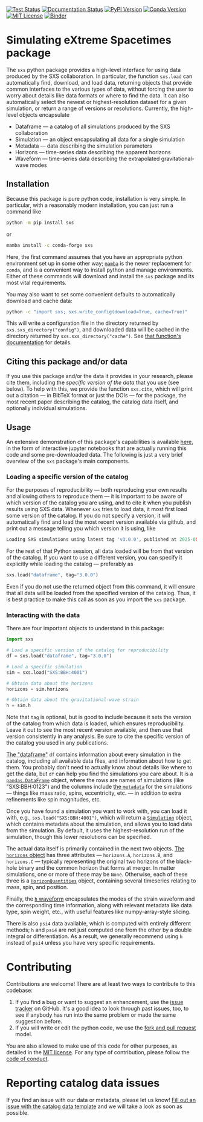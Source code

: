 [![Test Status](https://github.com/sxs-collaboration/sxs/workflows/tests/badge.svg)](https://github.com/sxs-collaboration/sxs/actions)
[![Documentation Status](https://readthedocs.org/projects/sxs/badge/?version=main)](https://sxs.readthedocs.io/en/main/?badge=main)
[![PyPI Version](https://img.shields.io/pypi/v/sxs?color=)](https://pypi.org/project/sxs/)
[![Conda Version](https://img.shields.io/conda/vn/conda-forge/sxs.svg?color=)](https://anaconda.org/conda-forge/sxs)
[![MIT License](https://img.shields.io/badge/license-MIT-blue.svg)](https://github.com/sxs-collaboration/sxs/blob/main/LICENSE)
[![Binder](https://mybinder.org/badge_logo.svg)](https://mybinder.org/v2/gh/moble/sxs_notebooks/main)


# Simulating eXtreme Spacetimes package

The `sxs` python package provides a high-level interface for using data
produced by the SXS collaboration.  In particular, the function `sxs.load` can
automatically find, download, and load data, returning objects that provide
common interfaces to the various types of data, without forcing the user to
worry about details like data formats or where to find the data.  It can also
automatically select the newest or highest-resolution dataset for a given
simulation, or return a range of versions or resolutions.  Currently, the
high-level objects encapsulate

  * Dataframe — a catalog of all simulations produced by the SXS collaboration
  * Simulation — an object encapsulating all data for a single simulation
  * Metadata — data describing the simulation parameters
  * Horizons — time-series data describing the apparent horizons
  * Waveform — time-series data describing the extrapolated gravitational-wave
    modes


## Installation

Because this package is pure python code, installation is very simple.  In
particular, with a reasonably modern installation, you can just run a command
like

```bash
python -m pip install sxs
```

or

```bash
mamba install -c conda-forge sxs
```

Here, the first command assumes that you have an appropriate python
environment set up in some other way;
[`mamba`](https://mamba.readthedocs.io/en/latest/index.html) is the
newer replacement for `conda`, and is a convenient way to install
python and manage environments.  Either of these commands will
download and install the `sxs` package and its most vital
requirements.

You may also want to set some convenient defaults to automatically
download and cache data:

```bash
python -c "import sxs; sxs.write_config(download=True, cache=True)"
```

This will write a configuration file in the directory returned by
`sxs.sxs_directory("config")`, and downloaded data will be cached in the
directory returned by `sxs.sxs_directory("cache")`.  See [that function's
documentation](https://sxs.readthedocs.io/en/main/api/sxs.utilities.sxs_directories/#sxsutilitiessxs_directoriessxs_directory)
for details.

## Citing this package and/or data

If you use this package and/or the data it provides in your research,
please cite them, including the *specific version of the data* that
you use (see below).  To help with this, we provide the function
`sxs.cite`, which will print out a citation — in BibTeX format or just
the DOIs — for the package, the most recent paper describing the
catalog, the catalog data itself, and optionally individual
simulations.


## Usage

An extensive demonstration of this package's capabilities is available
[here](https://mybinder.org/v2/gh/moble/sxs_notebooks/main), in the form of
interactive jupyter notebooks that are actually running this code and some
pre-downloaded data.  The following is just a very brief overview of the `sxs`
package's main components.

### Loading a specific version of the catalog

For the purposes of reproducibility — both reproducing your own
results and allowing others to reproduce them — it is important to be
aware of which version of the catalog you are using, and to cite it
when you publish results using SXS data.  Whenever `sxs` tries to load
data, it most first load some version of the catalog.  If you do not
specify a version, it will automatically find and load the most recent
version available via github, and print out a message telling you
which version it is using, like

```python
Loading SXS simulations using latest tag 'v3.0.0', published at 2025-05-12T10:00:00Z.
```

For the rest of that Python session, all data loaded will be from that
version of the catalog.  If you want to use a different version, you
can specify it explicitly while loading the catalog — preferably as

```python
sxs.load("dataframe", tag="3.0.0")
```

Even if you do not use the returned object from this command, it will
ensure that all data will be loaded from the specified version of the
catalog.  Thus, it is best practice to make this call as soon as you
import the `sxs` package.


### Interacting with the data


There are four important objects to understand in this package:

```python
import sxs

# Load a specific version of the catalog for reproducibility
df = sxs.load("dataframe", tag="3.0.0")

# Load a specific simulation
sim = sxs.load("SXS:BBH:4001")

# Obtain data about the horizons
horizons = sim.horizons

# Obtain data about the gravitational-wave strain
h = sim.h
```

Note that `tag` is optional, but is good to include because it sets
the version of the catalog from which data is loaded, which ensures
reproducibility.  Leave it out to see the most recent version
available, and then use that version consistently in any analysis.  Be
sure to cite the specific version of the catalog you used in any
publications.

[The "dataframe"](https://sxs.readthedocs.io/en/main/api/dataframe/)
`df` contains information about every simulation in the catalog,
including all available data files, and information about how to get
them.  You probably don't need to actually know about details like
where to get the data, but `df` can help you find the simulations you
care about.  It is a
[`pandas.DataFrame`](https://pandas.pydata.org/docs/) object, where
the rows are names of simulations (like "SXS:BBH:0123") and the
columns include [the
`metadata`](https://sxs.readthedocs.io/en/main/api/sxs.metadata.metadata/#sxs.metadata.metadata.Metadata)
for the simulations — things like mass ratio, spins, eccentricity,
etc. — in addition to extra refinements like spin magnitudes, etc.

Once you have found a simulation you want to work with, you can load
it with, e.g., `sxs.load("SXS:BBH:4001")`, which will return a
[`Simulation`](https://sxs.readthedocs.io/en/main/api/sxs.simulation/#sxs.simulation.Simulation)
object, which contains metadata about the simulation, and allows you
to load data from the simulation.  By default, it uses the
highest-resolution run of the simulation, though this lower
resolutions can be specified.

The actual data itself is primarily contained in the next two objects.  [The
`horizons`
object](https://sxs.readthedocs.io/en/main/api/sxs.horizons/#sxs.horizons.Horizons)
has three attributes — `horizons.A`, `horizons.B`, and `horizons.C` — typically
representing the original two horizons of the black-hole binary and the common
horizon that forms at merger.  In matter simulations, one or more of these may
be `None`.  Otherwise, each of these three is a
[`HorizonQuantities`](https://sxs.readthedocs.io/en/main/api/sxs.horizons/#sxs.horizons.HorizonQuantities)
object, containing several timeseries relating to mass, spin, and position.

Finally, the [`h`
waveform](https://sxs.readthedocs.io/en/main/api/sxs.waveforms.waveform_modes/#sxs.waveforms.waveform_modes.WaveformModes)
encapsulates the modes of the strain waveform and the corresponding
time information, along with relevant metadata like data type, spin
weight, etc., with useful features like numpy-array-style slicing.

There is also `psi4` data available, which is computed with entirely
different methods; `h` and `psi4` are not just computed one from the
other by a double integral or differentiation.  As a result, we
generally recommend using `h` instead of `psi4` unless you have very
specific requirements.

# Contributing

Contributions are welcome!  There are at least two ways to contribute
to this codebase:

1. If you find a bug or want to suggest an enhancement, use the [issue
   tracker](https://github.com/sxs-collaboration/sxs/issues) on
   GitHub.  It's a good idea to look through past issues, too, to see
   if anybody has run into the same problem or made the same
   suggestion before.
2. If you will write or edit the python code, we use the [fork and
   pull
   request](https://help.github.com/articles/creating-a-pull-request-from-a-fork/)
   model.

You are also allowed to make use of this code for other purposes, as
detailed in the [MIT license](LICENSE).  For any type of contribution,
please follow the [code of
conduct](https://github.com/sxs-collaboration/.github/blob/master/CODE_OF_CONDUCT.md).

# Reporting catalog data issues

If you find an issue with our data or metadata, please let us know!
[Fill out an issue with the catalog data
template](https://github.com/sxs-collaboration/sxs/issues/new?template=catalog-data-issue-template.md)
and we will take a look as soon as possible.
